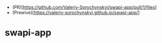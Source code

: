 - (PR)[https://github.com/Valeriy-Sorochynskyi/swapi-app/pull/1/files]
- (Prewive)[https://valeriy-sorochynskyi.github.io/swapi-app/]
# swapi-app

